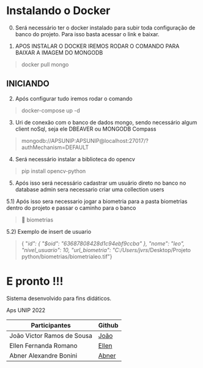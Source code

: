 # Instalando o Docker
0) Será necessário ter o docker instalado para subir toda configuração de banco do projeto. Para isso basta acessar o link e baixar.<p>
    


1) APOS INSTALAR O DOCKER IREMOS RODAR O COMANDO PARA BAIXAR A IMAGEM DO MONGODB
> docker pull mongo

## INICIANDO
2) Após configurar tudo iremos rodar o comando 
> docker-compose up -d

3) Uri de conexão com o banco de dados mongo, sendo necessário algum client noSql, seja ele DBEAVER ou MONGODB Compass
> mongodb://APSUNIP:APSUNIP@localhost:27017/?authMechanism=DEFAULT 
    
4) Será necessário instalar a biblioteca do opencv  
> pip install opencv-python

5) Após isso será necessário cadastrar um usuário direto no banco no database admin sera necessario criar uma collection users

5.1) Após isso sera necessario jogar a biometria para a pasta biometrias dentro do projeto e passar o caminho para o banco
> 📂 biometrias

5.2) Exemplo de insert de usuario
> {  "_id": {    "$oid": "63687808428d1c94ebf9ccba"  },  "nome": "leo",  "nivel_usuario": 10,  "url_biometria": "C:/Users/jvrs_/Desktop/Projeto python/biometrias/biometrialeo.tif"}

# E pronto !!!

Sistema desenvolvido para fins didáticos.<p>
Aps UNIP 2022<p>


| Participantes               | Github                       |
| ----------------------------|------------------------------|
| João Victor Ramos de Sousa  | [João](https://github.com/AbnerBonini22)|
| Ellen Fernanda Romano       | [Ellen]() |
| Abner Alexandre Bonini      | [Abner](https://github.com/AbnerBonini22) |
